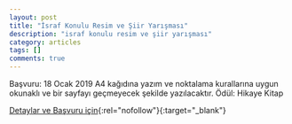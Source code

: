 ```yaml
---
layout: post
title: "İsraf Konulu Resim ve Şiir Yarışması"
description: "israf konulu resim ve şiir yarışması"
category: articles
tags: []
comments: true
---
```


Başvuru: 18 Ocak 2019
A4 kağıdına yazım ve noktalama kurallarına uygun okunaklı  ve bir sayfayı geçmeyecek  şekilde yazılacaktır.
Ödül: Hikaye Kitap

[Detaylar ve Başvuru için](http://kuyucakimamhatip.meb.k12.tr/icerikler/quotisrafquot-konulu-resim-ve-siir-yarismasi_4304946.html?utm_source=edebiyatyarismalari.com&utm_medium=affiliate&utm_campaign=cpc){:rel="nofollow"}{:target="_blank"}